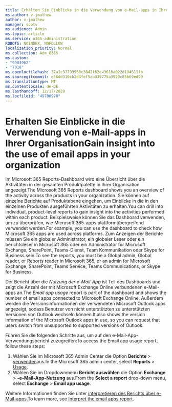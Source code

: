 ```yaml
---
title: Erhalten Sie Einblicke in die Verwendung von e-Mail-apps in Ihrer Organisation
ms.author: v-jmathew
author: v-jmathew
manager: scotv
ms.audience: Admin
ms.topic: article
ms.service: o365-administration
ROBOTS: NOINDEX, NOFOLLOW
localization_priority: Normal
ms.collection: Adm_O365
ms.custom:
- "9003962"
- "7018"
ms.openlocfilehash: 37a1c97793558c3842f62e43616a022d194611fb
ms.sourcegitcommit: e56dd310cb2d4fef5ab339775a3929c85b69ed99
ms.translationtype: MT
ms.contentlocale: de-DE
ms.lasthandoff: 12/17/2020
ms.locfileid: "49706978"
---
```

# <a name="gain-insight-into-the-use-of-email-apps-in-your-organization"></a><span data-ttu-id="d0b3b-102">Erhalten Sie Einblicke in die Verwendung von e-Mail-apps in Ihrer Organisation</span><span class="sxs-lookup"><span data-stu-id="d0b3b-102">Gain insight into the use of email apps in your organization</span></span>

<span data-ttu-id="d0b3b-103">Im Microsoft 365 Reports-Dashboard wird eine Übersicht über die Aktivitäten in der gesamten Produktpalette in Ihrer Organisation angezeigt.</span><span class="sxs-lookup"><span data-stu-id="d0b3b-103">The Microsoft 365 Reports dashboard shows you an overview of the activity across the products in your organization.</span></span> <span data-ttu-id="d0b3b-104">Sie können auf einzelne Berichte auf Produktebene eingehen, um Einblicke in die in den einzelnen Produkten ausgeführten Aktivitäten zu erhalten.</span><span class="sxs-lookup"><span data-stu-id="d0b3b-104">You can drill into individual, product-level reports to gain insight into the activities performed within each product.</span></span> <span data-ttu-id="d0b3b-105">Beispielsweise können Sie das Dashboard verwenden, um zu überprüfen, wie Microsoft 365-apps plattformübergreifend verwendet werden.</span><span class="sxs-lookup"><span data-stu-id="d0b3b-105">For example, you can use the dashboard to check how Microsoft 365 apps are used across platforms.</span></span> <span data-ttu-id="d0b3b-106">Zum Anzeigen der Berichte müssen Sie ein globaler Administrator, ein globaler Leser oder ein berichtsleser in Microsoft 365 oder ein Administrator für Microsoft Exchange, SharePoint, Teams-Dienst, Team Kommunikation oder Skype for Business sein.</span><span class="sxs-lookup"><span data-stu-id="d0b3b-106">To see the reports, you must be a Global admin, Global reader, or Reports reader in Microsoft 365, or an admin for Microsoft Exchange, SharePoint, Teams Service, Teams Communications, or Skype for Business.</span></span>

<span data-ttu-id="d0b3b-107">Der Bericht über die *Nutzung der e-Mail-App* ist Teil des Dashboards und zeigt die Anzahl der mit Microsoft Exchange Online verbundenen e-Mail-apps an.</span><span class="sxs-lookup"><span data-stu-id="d0b3b-107">The *Email app usage* report is part of the dashboard and shows the number of email apps connected to Microsoft Exchange Online.</span></span> <span data-ttu-id="d0b3b-108">Außerdem werden die Versionsinformationen der verwendeten Microsoft Outlook apps angezeigt, sodass Benutzer von nicht unterstützten zu unterstützten Versionen von Outlook wechseln können.</span><span class="sxs-lookup"><span data-stu-id="d0b3b-108">It also shows the version information of the Microsoft Outlook apps in use, so you can request that users switch from unsupported to supported versions of Outlook.</span></span>

<span data-ttu-id="d0b3b-109">Führen Sie die folgenden Schritte aus, um auf den e-Mail-App-Verwendungsbericht zuzugreifen:</span><span class="sxs-lookup"><span data-stu-id="d0b3b-109">To access the Email app usage report, follow these steps:</span></span>

1. <span data-ttu-id="d0b3b-110">Wählen Sie im Microsoft 365 Admin Center die Option **Berichte**  >  [verwenden](https://go.microsoft.com/fwlink/?linkid=2140342)aus.</span><span class="sxs-lookup"><span data-stu-id="d0b3b-110">In the Microsoft 365 admin center, select **Reports** > [Usage](https://go.microsoft.com/fwlink/?linkid=2140342).</span></span>
2. <span data-ttu-id="d0b3b-111">Wählen Sie im Dropdownmenü **Bericht auswählen** die Option **Exchange**  >  **-e-Mail-App-Nutzung** aus.</span><span class="sxs-lookup"><span data-stu-id="d0b3b-111">From the **Select a report** drop-down menu, select **Exchange** > **Email app usage**.</span></span>

<span data-ttu-id="d0b3b-112">Weitere Informationen finden Sie unter [interpretieren des Berichts über e-Mail-apps](https://go.microsoft.com/fwlink/?linkid=2140508).</span><span class="sxs-lookup"><span data-stu-id="d0b3b-112">To learn more, see [Interpret the email apps report](https://go.microsoft.com/fwlink/?linkid=2140508).</span></span>
